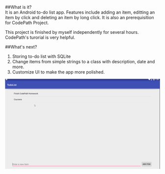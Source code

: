 ##What is it? <br />
It is an Android to-do list app. Features include adding an item, editting an item by click and deleting an item by long click. It is also an prerequisition for CodePath Project. <br />

This project is finished by myself independently for several hours. CodePath's turorial is very helpful.

##What's next? <br />
1. Storing to-do list with SQLite
2. Change items from simple strings to a class with description, date and more.
3. Customize UI to make the app more polished. <br />

![alt tag](https://github.com/qiaoyiX/Android/blob/master/todolist.gif)
